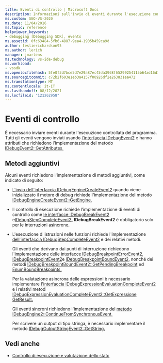 ```yaml
---
title: Eventi di controllo | Microsoft Docs
description: Informazioni sull'invio di eventi durante l'esecuzione controllata del programma tramite l'interfaccia IDebugEvent2.
ms.custom: SEO-VS-2020
ms.date: 11/04/2016
ms.topic: reference
helpviewer_keywords:
- debugging [Debugging SDK], events
ms.assetid: 0fc63484-5fb6-4887-9ea4-1905b459ca9d
author: leslierichardson95
ms.author: lerich
manager: jmartens
ms.technology: vs-ide-debug
ms.workload:
- vssdk
ms.openlocfilehash: 5fe0f3d7bce5d7e29a87ec45da3968f65299254115b64ad16d16da6a665d03d1
ms.sourcegitcommit: c72b2f603e1eb3a4157f00926df2e263831ea472
ms.translationtype: MT
ms.contentlocale: it-IT
ms.lasthandoff: 08/12/2021
ms.locfileid: "121262958"
---
```

# <a name="control-events"></a>Eventi di controllo
È necessario inviare eventi durante l'esecuzione controllata del programma. Tutti gli eventi vengono inviati usando [l'interfaccia IDebugEvent2](../../extensibility/debugger/reference/idebugevent2.md) e hanno attributi che richiedono l'implementazione del metodo [IDebugEvent2::GetAttributes.](../../extensibility/debugger/reference/idebugevent2-getattributes.md)

## <a name="additional-methods"></a>Metodi aggiuntivi
 Alcuni eventi richiedono l'implementazione di metodi aggiuntivi, come indicato di seguito:

- [L'invio dell'interfaccia IDebugEngineCreateEvent2](../../extensibility/debugger/reference/idebugenginecreateevent2.md) quando viene inizializzato il motore di debug richiede l'implementazione del metodo [IDebugEngineCreateEvent2::GetEngine.](../../extensibility/debugger/reference/idebugenginecreateevent2-getengine.md)

- Il controllo di esecuzione richiede l'implementazione di eventi di controllo come [le interfacce IDebugBreakEvent2](../../extensibility/debugger/reference/idebugbreakevent2.md) e[IDebugStepCompleteEvent2.](../../extensibility/debugger/reference/idebugstepcompleteevent2.md) **IDebugBreakEvent2** è obbligatorio solo per le interruzioni asincrone.

- L'esecuzione di istruzioni nelle funzioni richiede l'implementazione [dell'interfaccia IDebugStepCompleteEvent2](../../extensibility/debugger/reference/idebugstepcompleteevent2.md) e dei relativi metodi.

  Gli eventi che derivano dai punti di interruzione richiedono l'implementazione delle interfacce [IDebugBreakpointErrorEvent2,](../../extensibility/debugger/reference/idebugbreakpointerrorevent2.md) [IDebugBreakpointEvent2](../../extensibility/debugger/reference/idebugbreakpointevent2.md)e [IDebugBreakpointBoundEvent2,](../../extensibility/debugger/reference/idebugbreakpointboundevent2.md) nonché dei metodi [IDebugBreakpointBoundEvent2::GetPendingBreakpoint](../../extensibility/debugger/reference/idebugbreakpointboundevent2-getpendingbreakpoint.md) ed [EnumBoundBreakpoints.](../../extensibility/debugger/reference/idebugbreakpointboundevent2-enumboundbreakpoints.md)

  Per la valutazione asincrona delle espressioni è necessario implementare [l'interfaccia IDebugExpressionEvaluationCompleteEvent2](../../extensibility/debugger/reference/idebugexpressionevaluationcompleteevent2.md) e i relativi metodi [IDebugExpressionEvaluationCompleteEvent2::GetExpression](../../extensibility/debugger/reference/idebugexpressionevaluationcompleteevent2-getexpression.md)[e GetResult.](../../extensibility/debugger/reference/idebugexpressionevaluationcompleteevent2-getresult.md)

  Gli eventi sincroni richiedono l'implementazione del [metodo IDebugEngine2::ContinueFromSynchronousEvent.](../../extensibility/debugger/reference/idebugengine2-continuefromsynchronousevent.md)

  Per scrivere un output di tipo stringa, è necessario implementare il metodo [IDebugOutputStringEvent2::GetString.](../../extensibility/debugger/reference/idebugoutputstringevent2-getstring.md)

## <a name="see-also"></a>Vedi anche
- [Controllo di esecuzione e valutazione dello stato](../../extensibility/debugger/execution-control-and-state-evaluation.md)
